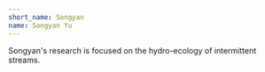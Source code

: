 ```yaml
---
short_name: Songyan
name: Songyan Yu
---
```

Songyan's research is focused on the hydro-ecology of intermittent streams.